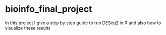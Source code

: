 # bioinfo_final_project
In this project I give a step by step guide to run DESeq2 in R and also how to visualize these results
